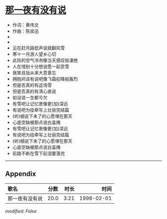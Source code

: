 # [那一夜有没有说](https://music.163.com/song?id=26075161)

* 作词：黄伟文
* 作曲：陈奕迅
*
*
* 云在赶月路低声说就翻风雪
* 寒十一月游人望乡心切
* 此际的空气冷冽像当天感叹般凄绝
* 人在惜别十分想说愿一起赏雪
* 我笨且拙从来大意善忘
* 拥抱间该有说吧像飞霜初降般轰烈
* 但是否真的有这场雪
* 但是否真的有清心直说
* 如没说一生都亏欠
* 有雪吧让记忆景像更(加)深远
* 有说吧为挂牵写上壮丽完结篇
* (听)细说下未了的心愿埋在那天
* 心底空缺被那点说白盖掩
* 有雪吧让记忆景像更(加)深远
* 有说吧为挂牵写上壮丽完结篇
* (听)细说下未了的心愿埋在那天
* 心底空缺被那点说白盖掩
* 前路不断在雪下前泪要落完


---

## Appendix

|歌名|分数|时长|时间|
|:---|:---:|---:|---:|
|那一夜有没有说|20.0|3:21|1998-02-01

*modified: False*